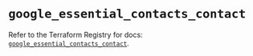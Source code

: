 # `google_essential_contacts_contact`

Refer to the Terraform Registry for docs: [`google_essential_contacts_contact`](https://registry.terraform.io/providers/hashicorp/google/6.45.0/docs/resources/essential_contacts_contact).

